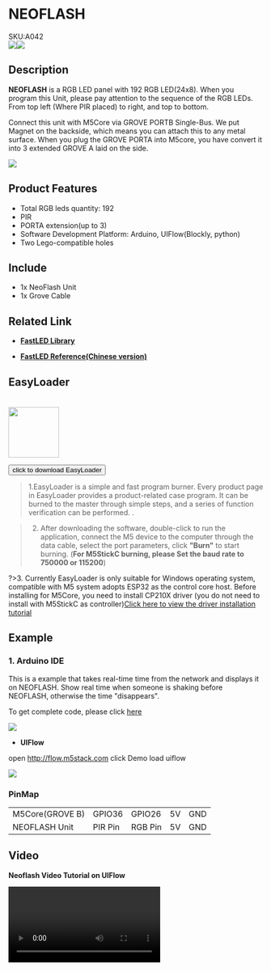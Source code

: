 # NEOFLASH

<div class="badge badge-pill badge-primary product_sku_tag">SKU:A042</div>

<div class="product_pic"><img src="assets/img/product_pics/unit/unit_neoflash_01.png"><img src="assets/img/product_pics/unit/unit_neoflash_02.png"></div>

## Description

**NEOFLASH** is a RGB LED panel with 192 RGB LED(24x8).
When you program this Unit, please pay attention to the sequence of the RGB LEDs. From top left (Where PIR placed) to right, and top to bottom.

Connect this unit with M5Core via GROVE PORTB Single-Bus.
We put Magnet on the backside, which means you can attach this to any metal surface.
When you plug the GROVE PORTA into M5core, you have convert it into 3 extended GROVE A laid on the side.

<img src="assets/img/product_pics/unit/unit_neoflash_03.png">

## Product Features

- Total RGB leds quantity: 192
- PIR
- PORTA extension(up to 3)
- Software Development Platform: Arduino, UIFlow(Blockly, python)
- Two Lego-compatible holes

## Include

- 1x NeoFlash Unit
- 1x Grove Cable

## Related Link

- **[FastLED Library](https://github.com/FastLED/FastLED/wiki/Overview)**

- **[FastLED Reference(Chinese version)](http://www.taichi-maker.com/homepage/reference-index/arduino-library-index/fastled-library/)**

## EasyLoader

<img src="https://m5stack.oss-cn-shenzhen.aliyuncs.com/image/EasyLoader_logo.png" width="100px" style="margin-top:20px">

<a href="https://m5stack.oss-cn-shenzhen.aliyuncs.com/EasyLoader/Unit/EasyLoader_NEOFLASH.exe"><button type="button" class="btn btn-primary">click to download EasyLoader</button></a>

>1.EasyLoader is a simple and fast program burner. Every product page in EasyLoader provides a product-related case program. It can be burned to the master through simple steps, and a series of function verification can be performed. .

>2. After downloading the software, double-click to run the application, connect the M5 device to the computer through the data cable, select the port parameters, click **"Burn"** to start burning. (**For M5StickC burning, please Set the baud rate to 750000 or 115200**)

?>3. Currently EasyLoader is only suitable for Windows operating system, compatible with M5 system adopts ESP32 as the control core host. Before installing for M5Core, you need to install CP210X driver (you do not need to install with M5StickC as controller)[Click here to view the driver installation tutorial](en/related_documents/M5Burner#install-usb-driver)


## Example

### 1. Arduino IDE

This is a example that takes real-time time from the network and displays it on NEOFLASH. Show real time when someone is shaking before NEOFLASH, otherwise the time "disappears".

To get complete code, please click [here](https://github.com/m5stack/M5-ProductExampleCodes/tree/master/Unit/NEOPIXEL/Arduino)

<img src="assets/img/product_pics/unit/unit_example/NEOFLASH/example_unit_neoflash_01.png">

- **UIFlow**

open http://flow.m5stack.com click Demo load uiflow

<img src="assets/img/product_pics/unit/neoflash.png">

### PinMap

<table>
<tr><td>M5Core(GROVE B)</td><td>GPIO36</td><td>GPIO26</td><td>5V</td><td>GND</td></tr>
 <tr><td>NEOFLASH Unit</td><td>PIR Pin</td><td>RGB Pin</td><td>5V</td><td>GND</td></tr>
</table>

## Video

**Neoflash Video Tutorial on UIFlow**

<video class="video_size" controls>
    <source src="https://m5stack.oss-cn-shenzhen.aliyuncs.com/video/%E6%95%99%E7%A8%8B/NeoFlash/E1%20-%20Neoflash%20%E4%BE%8B%E7%A8%8B%EF%BC%88UIFlow%20Tutorials%202%EF%BC%89.mp4" type="video/mp4">
</video>

<script>

   var purchase_link = 'https://m5stack.com/collections/m5-unit/products/neoflash-acrylic-light-board';

   anchor_search(purchase_link);
   scrollFunc();

</script>